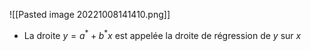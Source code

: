 ![[Pasted image 20221008141410.png]]

- La droite $y=a^{*} + b^{*}x$ est appelée la droite de régression de $y$ sur $x$